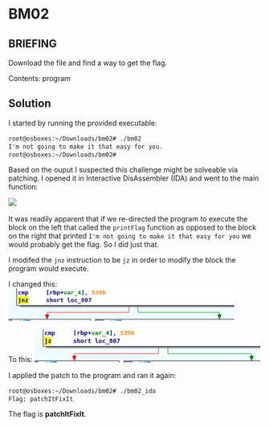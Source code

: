 # BM02
## BRIEFING
Download the file and find a way to get the flag.

Contents: program

## Solution

I started by running the provided executable: 

```console
root@osboxes:~/Downloads/bm02# ./bm02
I'm not going to make it that easy for you.
root@osboxes:~/Downloads/bm02# 
```

Based on the ouput I suspected this challenge might be solveable via patching. I opened it in Interactive DisAssembler (IDA) and went to the main function:

<img src="main_bm02" width="450">

It was readily apparent that if we re-directed the program to execute the block on the left that called the `printFlag` function as opposed to the block on the right that printed `I'm not going to make it that easy for you` we would probably get the flag. So I did just that.

I modifed the `jnz` instruction to be `jz` in order to modify the block the program would execute.

I changed this:
<img src="jnz.png" width="450">

To this:
<img src="jz.png" width="450">

I applied the patch to the program and ran it again:

```console
root@osboxes:~/Downloads/bm02# ./bm02_ida
Flag: patchItFixIt
```

The flag is **patchItFixIt**.
